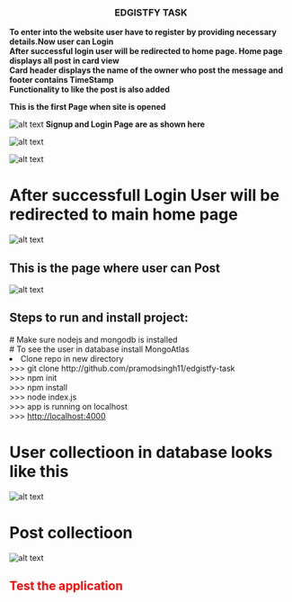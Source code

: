 <center><h3>EDGISTFY  TASK</h3></center>
<b><p>To enter into the website user have to register by providing necessary details.Now user can Login<br>
After successful login user will be redirected to home page. Home page displays all post in card view<br>
Card header displays the name of the owner who post the message and footer contains TimeStamp<br>
Functionality to like the post is also added</p></b>

<b>This is the first Page when site is opened</b>

![alt text](https://user-images.githubusercontent.com/33172266/75627368-5b12f080-5b84-11ea-8e99-3ccdf0c7af5d.png)
<b>Signup and Login Page are as shown here</b>

![alt text](https://user-images.githubusercontent.com/33172266/75627376-65cd8580-5b84-11ea-9e0c-11fd16c04b89.png)


![alt text](https://user-images.githubusercontent.com/33172266/75627373-61a16800-5b84-11ea-80cf-31af0afbbf88.png)


<h1>After successfull Login User will be redirected to main home page</h1>

![alt text](https://user-images.githubusercontent.com/33172266/75630212-8b1abd80-5b9d-11ea-8243-4f0ab2ecf2f1.png)

<h2>This is the page where user can Post</h2>

![alt text](https://user-images.githubusercontent.com/33172266/75627375-6403c200-5b84-11ea-9e3b-c432a115ece7.png)

<h2>Steps to run and install project:</h2>
# Make sure nodejs and mongodb is installed <br>
# To see the user in database install MongoAtlas <br>
<li>Clone repo in new directory</li> 
>>> git clone http://github.com/pramodsingh11/edgistfy-task <br>
>>> npm init <br>
>>> npm install <br>
>>> node index.js <br>
>>> app is running on localhost <br>
>>> <a href="http://localhost:4000">http://localhost:4000</a>

<h1>User collectioon in database looks like this</h1>

![alt text](https://user-images.githubusercontent.com/33172266/75628966-d085bd80-5b92-11ea-9fe6-a4fce105d540.png)

<h1>Post collectioon</h1>

![alt text](https://user-images.githubusercontent.com/33172266/75628967-d380ae00-5b92-11ea-8472-eb51a477c194.png)

<h2 style="color:red">Test the application</h2>
